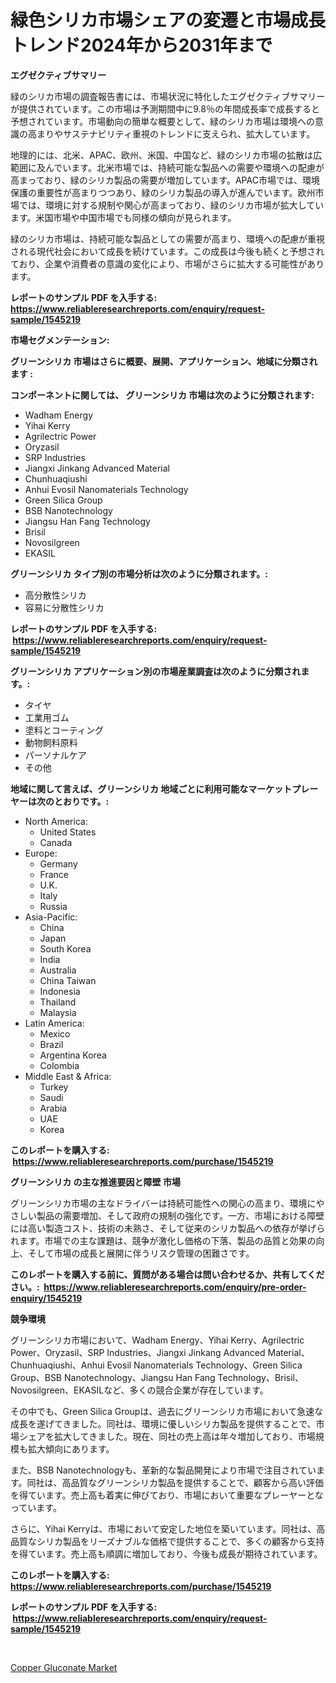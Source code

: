 <p><h1>緑色シリカ市場シェアの変遷と市場成長トレンド2024年から2031年まで</h1></p><p><strong>エグゼクティブサマリー</strong></p>
<p><p>緑のシリカ市場の調査報告書には、市場状況に特化したエグゼクティブサマリーが提供されています。この市場は予測期間中に9.8％の年間成長率で成長すると予想されています。市場動向の簡単な概要として、緑のシリカ市場は環境への意識の高まりやサステナビリティ重視のトレンドに支えられ、拡大しています。</p><p>地理的には、北米、APAC、欧州、米国、中国など、緑のシリカ市場の拡散は広範囲に及んでいます。北米市場では、持続可能な製品への需要や環境への配慮が高まっており、緑のシリカ製品の需要が増加しています。APAC市場では、環境保護の重要性が高まりつつあり、緑のシリカ製品の導入が進んでいます。欧州市場では、環境に対する規制や関心が高まっており、緑のシリカ市場が拡大しています。米国市場や中国市場でも同様の傾向が見られます。</p><p>緑のシリカ市場は、持続可能な製品としての需要が高まり、環境への配慮が重視される現代社会において成長を続けています。この成長は今後も続くと予想されており、企業や消費者の意識の変化により、市場がさらに拡大する可能性があります。</p></p>
<p><strong>レポートのサンプル PDF を入手する: <a href="https://www.reliableresearchreports.com/enquiry/request-sample/1545219">https://www.reliableresearchreports.com/enquiry/request-sample/1545219</a></strong></p>
<p><strong>市場セグメンテーション:</strong></p>
<p><strong> グリーンシリカ 市場はさらに概要、展開、アプリケーション、地域に分類されます :</strong></p>
<p><strong>コンポーネントに関しては、 グリーンシリカ 市場は次のように分類されます: &nbsp;</strong></p>
<p><ul><li>Wadham Energy</li><li>Yihai Kerry</li><li>Agrilectric Power</li><li>Oryzasil</li><li>SRP Industries</li><li>Jiangxi Jinkang Advanced Material</li><li>Chunhuaqiushi</li><li>Anhui Evosil Nanomaterials Technology</li><li>Green Silica Group</li><li>BSB Nanotechnology</li><li>Jiangsu Han Fang Technology</li><li>Brisil</li><li>Novosilgreen</li><li>EKASIL</li></ul></p>
<p><strong> グリーンシリカ タイプ別の市場分析は次のように分類されます。:</strong></p>
<p><ul><li>高分散性シリカ</li><li>容易に分散性シリカ</li></ul></p>
<p><strong>レポートのサンプル PDF を入手する: &nbsp;<a href="https://www.reliableresearchreports.com/enquiry/request-sample/1545219">https://www.reliableresearchreports.com/enquiry/request-sample/1545219</a></strong></p>
<p><strong> グリーンシリカ アプリケーション別の市場産業調査は次のように分類されます。:</strong></p>
<p><ul><li>タイヤ</li><li>工業用ゴム</li><li>塗料とコーティング</li><li>動物飼料原料</li><li>パーソナルケア</li><li>その他</li></ul></p>
<p><strong>地域に関して言えば、グリーンシリカ 地域ごとに利用可能なマーケットプレーヤーは次のとおりです。:</strong></p>
<p><ul>
    <li>
        North America:
        <ul>
            <li>United States</li>
            <li>Canada</li>
        </ul>
    </li>
    <li>
        Europe:
        <ul>
            <li>Germany</li>
            <li>France</li>
            <li>U.K.</li>
            <li>Italy</li>
            <li>Russia</li>
        </ul>
    </li>
    <li>
        Asia-Pacific:
        <ul>
            <li>China</li>
            <li>Japan</li>
            <li>South Korea</li>
            <li>India</li>
            <li>Australia</li>
            <li>China Taiwan</li>
            <li>Indonesia</li>
            <li>Thailand</li>
            <li>Malaysia</li>
        </ul>
    </li>
    <li>
        Latin America:
        <ul>
            <li>Mexico</li>
            <li>Brazil</li>
            <li>Argentina Korea</li>
            <li>Colombia</li>
        </ul>
    </li>
    <li>
        Middle East & Africa:
        <ul>
            <li>Turkey</li>
            <li>Saudi</li>
            <li>Arabia</li>
            <li>UAE</li>
            <li>Korea</li>
        </ul>
    </li>
    </ul></p>
<p><strong>このレポートを購入する: &nbsp;<a href="https://www.reliableresearchreports.com/purchase/1545219">https://www.reliableresearchreports.com/purchase/1545219</a></strong></p>
<p><strong>グリーンシリカ の主な推進要因と障壁 市場</strong></p>
<p><p>グリーンシリカ市場の主なドライバーは持続可能性への関心の高まり、環境にやさしい製品の需要増加、そして政府の規制の強化です。一方、市場における障壁には高い製造コスト、技術の未熟さ、そして従来のシリカ製品への依存が挙げられます。市場での主な課題は、競争が激化し価格の下落、製品の品質と効果の向上、そして市場の成長と展開に伴うリスク管理の困難さです。</p></p>
<p><strong>このレポートを購入する前に、質問がある場合は問い合わせるか、共有してください。:&nbsp; <a href="https://www.reliableresearchreports.com/enquiry/pre-order-enquiry/1545219">https://www.reliableresearchreports.com/enquiry/pre-order-enquiry/1545219</a></strong></p>
<p><strong>競争環境</strong></p>
<p><p>グリーンシリカ市場において、Wadham Energy、Yihai Kerry、Agrilectric Power、Oryzasil、SRP Industries、Jiangxi Jinkang Advanced Material、Chunhuaqiushi、Anhui Evosil Nanomaterials Technology、Green Silica Group、BSB Nanotechnology、Jiangsu Han Fang Technology、Brisil、Novosilgreen、EKASILなど、多くの競合企業が存在しています。</p><p>その中でも、Green Silica Groupは、過去にグリーンシリカ市場において急速な成長を遂げてきました。同社は、環境に優しいシリカ製品を提供することで、市場シェアを拡大してきました。現在、同社の売上高は年々増加しており、市場規模も拡大傾向にあります。</p><p>また、BSB Nanotechnologyも、革新的な製品開発により市場で注目されています。同社は、高品質なグリーンシリカ製品を提供することで、顧客から高い評価を得ています。売上高も着実に伸びており、市場において重要なプレーヤーとなっています。</p><p>さらに、Yihai Kerryは、市場において安定した地位を築いています。同社は、高品質なシリカ製品をリーズナブルな価格で提供することで、多くの顧客から支持を得ています。売上高も順調に増加しており、今後も成長が期待されています。</p></p>
<p><strong>このレポートを購入する: &nbsp; <a href="https://www.reliableresearchreports.com/purchase/1545219">https://www.reliableresearchreports.com/purchase/1545219</a></strong></p>
<p><strong>レポートのサンプル PDF を入手する: &nbsp;<a href="https://www.reliableresearchreports.com/enquiry/request-sample/1545219">https://www.reliableresearchreports.com/enquiry/request-sample/1545219</a></strong><strong></strong></p>
<p>&nbsp;</p>
<p><p><a href="https://pretty-mail-caf.notion.site/Copper-Gluconate-Market-Size-Growth-Outlook-from-2024-to-2031-projecting-at-Market-s-Trends-Analys-32b90a3934114924b0a50bcfaad0a182">Copper Gluconate Market</a></p></p>